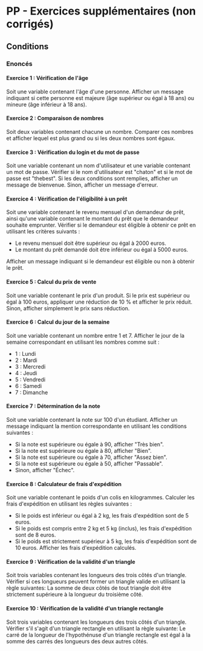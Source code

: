 # PP - Exercices supplémentaires (non corrigés) 

## Conditions

### Enoncés

#### Exercice 1 : Vérification de l'âge
Soit une variable contenant l'âge d'une personne. Afficher un message indiquant si cette personne est majeure (âge supérieur ou égal à 18 ans) ou mineure (âge inférieur à 18 ans).

#### Exercice 2 : Comparaison de nombres
Soit deux variables contenant chacune un nombre. Comparer ces nombres et afficher lequel est plus grand ou si les deux nombres sont égaux.

#### Exercice 3 : Vérification du login et du mot de passe
Soit une variable contenant un nom d'utilisateur et une variable contenant un mot de passe. Vérifier si le nom d'utilisateur est "chaton" et si le mot de passe est "thebest". Si les deux conditions sont remplies, afficher un message de bienvenue. Sinon, afficher un message d'erreur.

#### Exercice 4 : Vérification de l'éligibilité à un prêt
Soit une variable contenant le revenu mensuel d'un demandeur de prêt, ainsi qu'une variable contenant le montant du prêt que le demandeur souhaite emprunter. Vérifier si le demandeur est éligible à obtenir ce prêt en utilisant les critères suivants :
 - Le revenu mensuel doit être supérieur ou égal à 2000 euros.
 - Le montant du prêt demandé doit être inférieur ou égal à 5000 euros.

Afficher un message indiquant si le demandeur est éligible ou non à obtenir le prêt.

#### Exercice 5 : Calcul du prix de vente
Soit une variable contenant le prix d'un produit. Si le prix est supérieur ou égal à 100 euros, appliquer une réduction de 10 % et afficher le prix réduit. Sinon, afficher simplement le prix sans réduction.

#### Exercice 6 : Calcul du jour de la semaine
Soit une variable contenant un nombre entre 1 et 7. Afficher le jour de la semaine correspondant en utilisant les nombres comme suit :

 - 1 : Lundi
 - 2 : Mardi
 - 3 : Mercredi
 - 4 : Jeudi
 - 5 : Vendredi
 - 6 : Samedi
 - 7 : Dimanche

#### Exercice 7 : Détermination de la note
Soit une variable contenant la note sur 100 d'un étudiant. Afficher un message indiquant la mention correspondante en utilisant les conditions suivantes :

 - Si la note est supérieure ou égale à 90, afficher "Très bien".
 - Si la note est supérieure ou égale à 80, afficher "Bien".
 - Si la note est supérieure ou égale à 70, afficher "Assez bien".
 - Si la note est supérieure ou égale à 50, afficher "Passable".
 - Sinon, afficher "Échec".

#### Exercice 8 : Calculateur de frais d'expédition
Soit une variable contenant le poids d'un colis en kilogrammes. Calculer les frais d'expédition en utilisant les règles suivantes :

 - Si le poids est inférieur ou égal à 2 kg, les frais d'expédition sont de 5 euros.
 - Si le poids est compris entre 2 kg et 5 kg (inclus), les frais d'expédition sont de 8 euros.
 - Si le poids est strictement supérieur à 5 kg, les frais d'expédition sont de 10 euros.
Afficher les frais d'expédition calculés.

#### Exercice 9 : Vérification de la validité d'un triangle
Soit trois variables contenant les longueurs des trois côtés d'un triangle. Vérifier si ces longueurs peuvent former un triangle valide en utilisant la règle suivantes: La somme de deux côtés de tout triangle doit être strictement supérieure à la longueur du troisième côté.

#### Exercice 10 : Vérification de la validité d'un triangle rectangle
Soit trois variables contenant les longueurs des trois côtés d'un triangle. Vérifier s'il s'agit d'un triangle rectangle en utilisant la règle suivante: Le carré de la longueur de l'hypothénuse d'un triangle rectangle est égal à la somme des carrés des longueurs des deux autres côtés.



